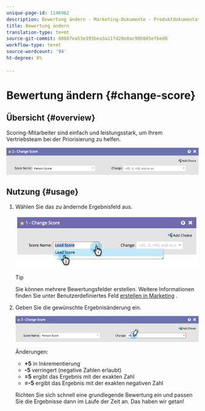 ```yaml
---
unique-page-id: 1146962
description: Bewertung ändern - Marketing-Dokumente - Produktdokumentation
title: Bewertung ändern
translation-type: tm+mt
source-git-commit: 00887ea53e395bea3a11fd28e0ac98b085ef6ed8
workflow-type: tm+mt
source-wordcount: '94'
ht-degree: 0%

---
```



# Bewertung ändern {#change-score}

## Übersicht {#overview}

Scoring-Mitarbeiter sind einfach und leistungsstark, um Ihrem Vertriebsteam bei der Priorisierung zu helfen.

![](assets/flowstep-changescore.png)

## Nutzung {#usage}

1. Wählen Sie das zu ändernde Ergebnisfeld aus.

   ![](assets/image2014-9-22-11-3a7-3a31.png)

   >[!TIP]
   >
   >Sie können mehrere Bewertungsfelder erstellen. Weitere Informationen finden Sie unter Benutzerdefiniertes Feld [erstellen in Marketing](../../../../product-docs/administration/field-management/create-a-custom-field-in-marketo.md) .

1. Geben Sie die gewünschte Ergebnisänderung ein.

   ![](assets/flowstep-changescoretype.png)

   Änderungen:

   * **+5** in Inkrementierung
   * **-5** verringert (negative Zahlen erlaubt)
   * **=5** ergibt das Ergebnis mit der exakten Zahl
   * **=-5** ergibt das Ergebnis mit der exakten negativen Zahl

   Richten Sie sich schnell eine grundlegende Bewertung ein und passen Sie die Ergebnisse dann im Laufe der Zeit an. Das haben wir getan!

